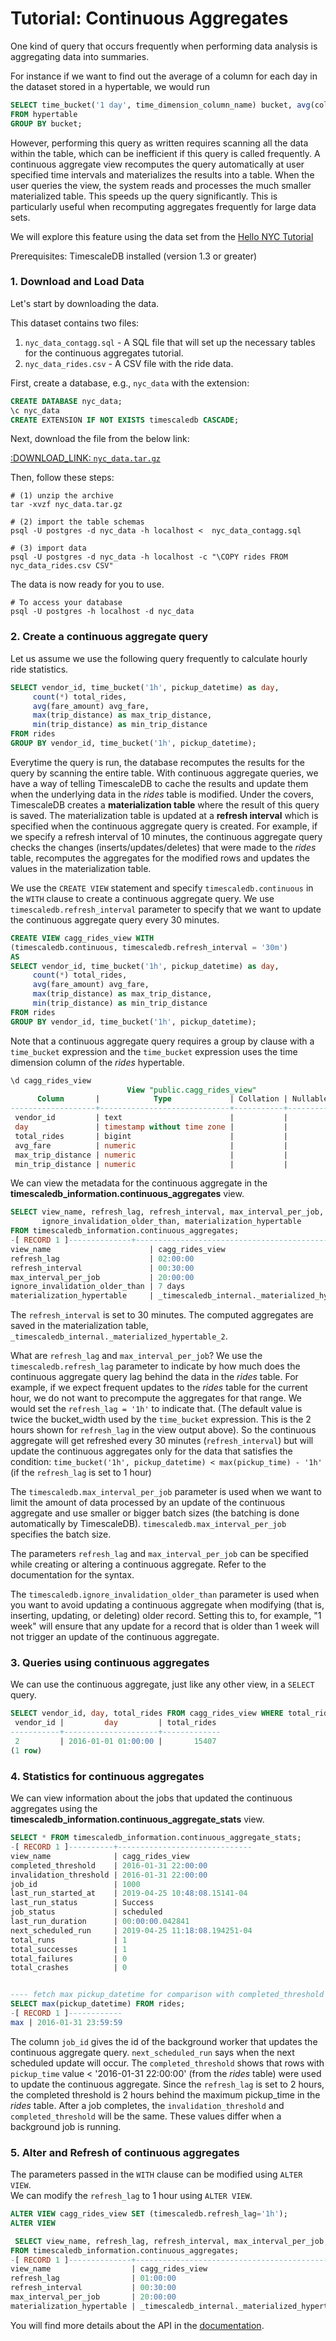 
# Tutorial: Continuous Aggregates

One kind of query that occurs frequently when performing data analysis is
aggregating data into summaries.

For instance if we want to find out the average of a column for each day in the
dataset stored in a hypertable, we would run

``` sql
SELECT time_bucket('1 day', time_dimension_column_name) bucket, avg(column_name), stddev(column_name)
FROM hypertable
GROUP BY bucket;
```

However, performing this query as written requires scanning all the data within
the table, which can be inefficient if this query is called frequently. A
continuous aggregate view recomputes the query automatically at user specified
time intervals and materializes the results into a table. When the user
queries the view, the system reads and processes the much smaller materialized
table. This speeds up the query significantly. This is particularly useful when
recomputing aggregates frequently for large data sets.

We will explore this feature using the data set from the [Hello NYC Tutorial][hello_nyc]

Prerequisites:
TimescaleDB installed (version 1.3 or greater)

### 1. Download and Load Data

Let's start by downloading the data.

This dataset contains two files:
1. `nyc_data_contagg.sql` - A SQL file that will set up the necessary tables
for the continuous aggregates tutorial.
1. `nyc_data_rides.csv` - A CSV file with the ride data.

First, create a database, e.g., `nyc_data` with the extension:

```sql
CREATE DATABASE nyc_data;
\c nyc_data
CREATE EXTENSION IF NOT EXISTS timescaledb CASCADE;
```

Next, download the file from the below link:

[:DOWNLOAD_LINK: `nyc_data.tar.gz`][nyc_data]

Then, follow these steps:

```
# (1) unzip the archive
tar -xvzf nyc_data.tar.gz

# (2) import the table schemas
psql -U postgres -d nyc_data -h localhost <  nyc_data_contagg.sql

# (3) import data
psql -U postgres -d nyc_data -h localhost -c "\COPY rides FROM nyc_data_rides.csv CSV"
```

The data is now ready for you to use.

```
# To access your database
psql -U postgres -h localhost -d nyc_data
```

### 2. Create a continuous aggregate query
Let us assume we use the following query frequently to calculate hourly ride statistics.

```sql
SELECT vendor_id, time_bucket('1h', pickup_datetime) as day,
     count(*) total_rides,
     avg(fare_amount) avg_fare,
     max(trip_distance) as max_trip_distance,
     min(trip_distance) as min_trip_distance
FROM rides
GROUP BY vendor_id, time_bucket('1h', pickup_datetime);
```
Everytime the query is run, the database recomputes the results for the query by
scanning the entire table. With continuous aggregate queries, we have a way of
telling TimescaleDB to cache the results and update them when the underlying
data in the *rides* table is modified. Under the covers, TimescaleDB creates
a **materialization table** where the result of this query is saved. The
materialization table is updated at a **refresh interval** which is specified
 when the continuous aggregate query is created. For example, if we
specify a refresh interval of 10 minutes, the continuous aggregate query
 checks the changes (inserts/updates/deletes) that were made to the *rides*
table, recomputes the aggregates for the modified rows and updates the
values in the materialization table.


We use the `CREATE VIEW` statement and specify `timescaledb.continuous` in the
`WITH` clause to create a continuous aggregate query. We use
`timescaledb.refresh_interval` parameter to specify that we want to update the
continuous aggregate query every 30 minutes.

```sql
CREATE VIEW cagg_rides_view WITH
(timescaledb.continuous, timescaledb.refresh_interval = '30m')
AS
SELECT vendor_id, time_bucket('1h', pickup_datetime) as day,
     count(*) total_rides,
     avg(fare_amount) avg_fare,
     max(trip_distance) as max_trip_distance,
     min(trip_distance) as min_trip_distance
FROM rides
GROUP BY vendor_id, time_bucket('1h', pickup_datetime);
```
Note that a continuous aggregate query requires a group by clause with a
`time_bucket` expression and the `time_bucket` expression uses the time dimension
column of the *rides* hypertable.
```sql
\d cagg_rides_view
                          View "public.cagg_rides_view"
      Column       |            Type             | Collation | Nullable | Default
-------------------+-----------------------------+-----------+----------+---------
 vendor_id         | text                        |           |          |
 day               | timestamp without time zone |           |          |
 total_rides       | bigint                      |           |          |
 avg_fare          | numeric                     |           |          |
 max_trip_distance | numeric                     |           |          |
 min_trip_distance | numeric                     |           |          |
```

We can view the metadata for the continuous aggregate in the
**timescaledb_information.continuous_aggregates** view.

``` sql
SELECT view_name, refresh_lag, refresh_interval, max_interval_per_job,
       ignore_invalidation_older_than, materialization_hypertable
FROM timescaledb_information.continuous_aggregates;
-[ RECORD 1 ]--------------+-------------------------------------------------
view_name                      | cagg_rides_view
refresh_lag                    | 02:00:00
refresh_interval               | 00:30:00
max_interval_per_job           | 20:00:00
ignore_invalidation_older_than | 7 days
materialization_hypertable     | _timescaledb_internal._materialized_hypertable_2
```
The `refresh_interval` is set to 30 minutes. The computed aggregates are saved
in the materialization table, `_timescaledb_internal._materialized_hypertable_2`.

What are `refresh_lag` and `max_interval_per_job`? We use the
`timescaledb.refresh_lag` parameter to indicate by how much does the continuous
 aggregate query lag behind the data in the *rides* table. For example, if we
expect frequent updates to the *rides*  table for the current hour, we do not
want to precompute the aggregates for that range. We would set the
`refresh_lag = '1h'` to indicate that. (The default value is twice the
bucket_width used by the `time_bucket` expression. This is the 2 hours shown for
`refresh_lag` in the view output above). So the continuous aggregate will get
refreshed every 30 minutes (`refresh_interval`) but will update the continuous
aggregates only for the data that satisfies the condition:
`time_bucket('1h', pickup_datetime) < max(pickup_time) - '1h'` (if the
`refresh_lag` is set to 1 hour)

The `timescaledb.max_interval_per_job` parameter is used when we want to limit
the amount of data processed by an update of the continuous aggregate and use
smaller or bigger batch sizes (the batching is done automatically by TimescaleDB).
`timescaledb.max_interval_per_job` specifies the batch size.

The parameters `refresh_lag` and `max_interval_per_job` can be
specified while creating or altering a continuous aggregate. Refer to
the documentation for the syntax.

The `timescaledb.ignore_invalidation_older_than` parameter is used
when you want to avoid updating a continuous aggregate when modifying
(that is, inserting, updating, or deleting) older record. Setting this
to, for example, "1 week" will ensure that any update for a record
that is older than 1 week will not trigger an update of the continuous
aggregate.

### 3. Queries using continuous aggregates
We can use the continuous aggregate, just like any other view, in a `SELECT` query.

``` sql
SELECT vendor_id, day, total_rides FROM cagg_rides_view WHERE total_rides > 15000;
 vendor_id |         day         | total_rides
-----------+---------------------+-------------
 2         | 2016-01-01 01:00:00 |       15407
(1 row)
```

### 4. Statistics for continuous aggregates

We can view information about the jobs that updated the continuous aggregates
using the **timescaledb_information.continuous_aggregate_stats** view.

``` sql
SELECT * FROM timescaledb_information.continuous_aggregate_stats;
-[ RECORD 1 ]----------+------------------------------
view_name              | cagg_rides_view
completed_threshold    | 2016-01-31 22:00:00
invalidation_threshold | 2016-01-31 22:00:00
job_id                 | 1000
last_run_started_at    | 2019-04-25 10:48:08.15141-04
last_run_status        | Success
job_status             | scheduled
last_run_duration      | 00:00:00.042841
next_scheduled_run     | 2019-04-25 11:18:08.194251-04
total_runs             | 1
total_successes        | 1
total_failures         | 0
total_crashes          | 0


---- fetch max pickup_datetime for comparison with completed_threshold ----
SELECT max(pickup_datetime) FROM rides;
-[ RECORD 1 ]------------
max | 2016-01-31 23:59:59

```

The column `job_id` gives the id of the background worker that updates the continuous
aggregate query. `next_scheduled_run` says when the next scheduled update
will occur.  The `completed_threshold` shows that rows with
`pickup_time` value < '2016-01-31 22:00:00' (from the *rides* table) were used
to update the continuous aggregate. Since the `refresh_lag` is set to 2 hours,
the completed threshold is 2 hours behind the maximum pickup_time in the  
*rides* table.  After a job completes, the `invalidation_threshold` and
`completed_threshold` will be the same. These values differ when a background
job is running.


### 5. Alter and Refresh of continuous aggregates
The parameters passed in the `WITH` clause can be modified using `ALTER VIEW`.  
We can modify the `refresh_lag` to 1 hour using `ALTER VIEW`.

``` sql
ALTER VIEW cagg_rides_view SET (timescaledb.refresh_lag='1h');
ALTER VIEW

 SELECT view_name, refresh_lag, refresh_interval, max_interval_per_job, materialization_hypertable
FROM timescaledb_information.continuous_aggregates;
-[ RECORD 1 ]--------------+-------------------------------------------------
view_name                  | cagg_rides_view
refresh_lag                | 01:00:00
refresh_interval           | 00:30:00
max_interval_per_job       | 20:00:00
materialization_hypertable | _timescaledb_internal._materialized_hypertable_2
```

You will find more details about the API in the [documentation][tsdb_doc].

[hello_nyc]: /tutorials/tutorial-hello-nyc
[nyc_data]: https://timescaledata.blob.core.windows.net/datasets/nyc_data.tar.gz
[tsdb_doc]: https://docs.timescale.com/api

